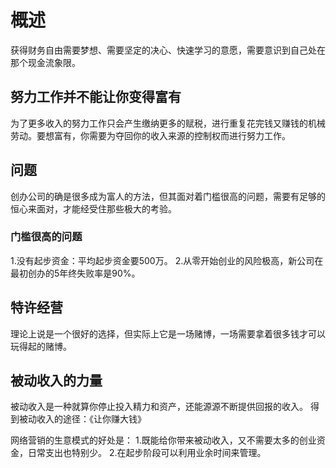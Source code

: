 # 概述
  获得财务自由需要梦想、需要坚定的决心、快速学习的意愿，需要意识到自己处在那个现金流象限。

## 努力工作并不能让你变得富有
  为了更多收入的努力工作只会产生缴纳更多的赋税，进行重复花完钱又赚钱的机械劳动。要想富有，你需要为夺回你的收入来源的控制权而进行努力工作。

## 问题
  创办公司的确是很多成为富人的方法，但其面对着门槛很高的问题，需要有足够的恒心来面对，才能经受住那些极大的考验。

### 门槛很高的问题
  1.没有起步资金：平均起步资金要500万。
  2.从零开始创业的风险极高，新公司在最初创办的5年终失败率是90%。

## 特许经营
  理论上说是一个很好的选择，但实际上它是一场赌博，一场需要拿着很多钱才可以玩得起的赌博。

## 被动收入的力量
  被动收入是一种就算你停止投入精力和资产，还能源源不断提供回报的收入。
  得到被动收入的途径：《让你赚大钱》

  网络营销的生意模式的好处是：
  1.既能给你带来被动收入，又不需要太多的创业资金，日常支出也特别少。
  2.在起步阶段可以利用业余时间来管理。


